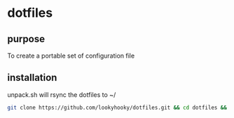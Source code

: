 # dotfiles

## purpose

To create a portable set of configuration file

## installation

unpack.sh will rsync the dotfiles to ~/

```bash
git clone https://github.com/lookyhooky/dotfiles.git && cd dotfiles && source unpack.sh
```
